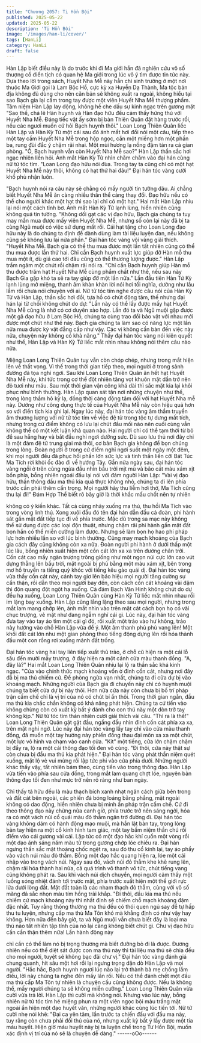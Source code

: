 ```yaml
---
title: "Chương 2057: Ti Hồn Bội"
published: 2025-05-22
updated: 2025-05-22
description: 'Ti Hồn Bội'
image: '/images/han-li/cover/'
tags: [HanLi]
category: HanLi
draft: false
---
```


Hàn Lập biết điều này là do trước khi đi Ma giới hắn đã nghiên
cứu vô số thượng cổ điển tịch có quan hệ Ma giới trong lúc vô ý
tìm được tin tức này.
Dựa theo lời trong sách, Huyết Nha Mễ này hẳn chỉ sinh trưởng ở
một nơi thuộc Ma Giới gọi là Lam Bộc Hồ, cực kỳ xa Huyễn Dạ
Thành, Ma tộc bản địa không đủ dùng cho nên căn bản sẽ không
xuất ra ngoài, không hiểu tại sao Bạch gia lại cầm trong tay được
một viên Huyết Nha Mễ thượng phẩm.
Tâm niệm Hàn Lập lay động, không hề che dấu sự kinh ngạc trên
gương mặt
"Sao thế, chả lẽ Hàn huynh và Hàn đạo hữu đều cảm thấy hứng
thú với Huyết Nha Mễ. Đáng tiếc vật ấy sớm bị bản Thiên Quân
đặt hàng trước rồi, nếu các ngươi muốn cứ hỏi Bạch huynh thôi."
Loan Long Thiên Quân liếc Hàn Lập và Hàn Kỳ Tử một cái sau đó
ánh mắt hơi đổi nói một câu, tiếp theo một tay cầm Huyết Nha Mễ
trong hộp ngọc, cắn một miếng hơn một phần ba, rung đùi đắc ý
chậm rãi nhai.
Một mùi hương lạ nồng đậm tán ra cả gian phòng.
"Ồ, Bạch huynh vẫn còn Huyết Nha Mễ sao?" Hàn Lập thần sắc
hơi ngạc nhiên liền hỏi.
Ánh mắt Hàn Kỳ Tử nhìn chằm chằm vào đại hán cùng nữ tử tóc
tím.
"Loan Long đạo hữu nói đùa. Trong tay ta cũng chỉ có một hạt
Huyết Nha Mễ này thôi, không có hạt thứ hai đâu!" Đại hán tóc
vàng cười khổ phủ nhận luôn.

"Bạch huynh nói ra câu này sẽ chẳng có mấy người tin tưởng đâu.
Ai chẳng biết Huyết Nha Mễ ăn càng nhiều thân thể càng thay
đổi. Đạo hữu nếu có thể cho người khác một hạt thì sao lại chỉ có
một hạt." Hai mắt Hàn Lập nhíu lại nói một cách tỉnh bơ.
Ánh mắt Hàn Kỳ Tử lạnh lùng, hiển nhiên cũng không quá tin
tưởng.
"Không dối gạt các vị đạo hữu, Bạch gia chúng ta tuy may mắn
mua được mấy viên Huyết Nha Mễ, nhưng số còn lại này đã bị ta
cùng Ngũ muội có việc sử dụng mất rồi. Cái hạt tặng cho Loan
Long đạo hữu này là do chúng ta định để dành dùng làm tài liệu
luyện đan, nếu không cũng sẽ không lưu lại nửa phần." Đại hán
tóc vàng vội vàng giải thích.
"Huyết Nha Mễ. Bạch gia có thể thu mua được một lần tất nhiên
cũng có thể thu mua được lần thứ hai. Chỉ cần Bạch huynh xuất
lực giúp đỡ Hàn mỗ thu mua một ít, dù giá cao tới đâu cũng có thể
thương lượng được." Hàn Lập trầm ngâm một chút rồi chậm rãi
nói ra.
"Chỉ cần Bạch huynh giúp Hàn mỗ thu được trăm hạt Huyết Nha
Mễ cùng phẩm chất như thế, nếu sau này Bạch Gia gặp khó ta sẽ
ra tay giúp đỡ một lần nữa." Lần đầu tiên Hàn Tử Kỳ lạnh lùng mở
miệng, thanh âm khàn khàn lời nói hơi tối nghĩa, dường như lâu
lắm rồi chưa nói chuyện với ai.
Nữ tử tóc tím nghe được câu nói của Hàn Kỳ Tử và Hàn Lập,
thần sắc hơi đổi, tựa hồ có chút động tâm, thế nhưng đại hán lại
từ chối không chút do dự:
"Lần này có thể lấy được mấy hạt Huyết Nha Mễ cũng là nhờ có
cơ duyên xảo hợp. Lần đó ta và Ngũ muội gặp được một gã đạo
hữu ở Lam Bộc Hồ, chúng ta cùng trao đổi bảo vật với nhau mới
được một chút như thế này. Bạch gia chúng ta làm sao có năng
lực một lần nữa mua được kỳ vật đẳng cấp như vậy. Các vị không
cần bàn đến việc này nữa, chuyện này không có khả năng."
Thấy đại hán tóc vàng nói kiên quyết như thế, Hàn Lập và Hàn Kỳ
Tử liếc mắt nhìn nhau không nói thêm câu nào nữa.

Miệng Loan Long Thiên Quân tuy vẫn còn chóp chép, nhưng
trong mắt hiện lên vẻ thất vọng.
Vì thế trong thời gian tiếp theo, mọi người ở trong sảnh đường đả
tọa nghỉ ngơi. Sau khi Loan Long Thiên Quân ăn hết hạt Huyết
Nha Mễ này, khí tức trong cơ thể đột nhiên tăng vọt khuôn mặt
dần trở nên đỏ tươi như máu. Sau một thời gian vận công khá dài
thì sắc mặt kia lại khôi phục như bình thường.
Hàn Lập quan sát tận nơi những chuyện như thế, trong lòng thầm
hô kỳ lạ, đồng thời càng động tâm đối với hạt Huyết Nha mễ này.
Dường như công dụng thực tế của Huyết Nha Mễ này còn hiệu
quả hơn so với điển tịch kia ghi lại.
Ngay lúc này, đại hán tóc vàng âm thầm truyền âm thương lượng
với nữ tử tóc tím về việc đệ tử trong tộc tự dưng mất tích, nhưng
trong cứ điểm không có lưu lại chút đầu mối nào nên cuối cùng
vẫn không thể có một kết luận khả quan nào.
Hai người chỉ có thể tạm thời từ bỏ để sau hẵng hay và bắt đầu
nghỉ ngơi dưỡng sức.
Dù sao lưu thủ nơi đây chỉ là một đám đệ tử trung giai mà thôi, cơ
bản Bạch gia không để bọn chúng trong lòng.
Đoàn người ở trong cứ điểm nghỉ ngơi suốt một ngày một đêm,
khi mọi người đều đã phục hồi phần lớn sức lực và tinh thần liền
cỡi Bát Túc Ma Tích rời khỏi ốc đảo đi về hướng Tây.
Gần nửa ngày sau, đại hán tóc vàng ngồi ở trên cùng ngửa đầu
nhìn bầu trời mịt mù và bão cát màu xám xịt bốn phía, bỗng nhiên
ngoái đầu lại nói với đám người Hàn Lập:
"Vài vị đạo hữu, thần thông đầu ma thú kia quả thực không nhỏ,
chúng ta đi lên phía trước cần phải thêm cẩn trọng. Mọi người hãy
thu liễm hơi thở, Ma Tích cũng thu lại đi!"
Đám Hợp Thể biết rõ bây giờ là thời khắc mấu chốt nên tự nhiên

không có ý kiến khác. Tất cả cùng nhảy xuống ma thú, thu hồi Ma
Tích vào trong vòng linh thú. Xong xuôi đầu đó tên đại hán dẫn
đầu cả đoàn, phi hành sát gần mặt đất tiếp tục đi về phía trước.
Mặc dù trong sa mạc này không thể sử dụng được các loại độn
thuật, nhưng chậm rãi phi hành gần mặt đất bọn hắn có thể miễn
cưỡng làm được. Nhưng sẽ làm bọn họ hao phí pháp lực hơn
nhiều lần so với lúc bình thường.
Cũng may mạch khoáng của Bạch gia cách đây cũng không còn
xa nữa. Đoàn người phi hành ở dưới thấp một lúc lâu, bỗng nhiên
xuất hiện một cồn cát lớn xa xa trên đường chân trời.
Cồn cát cao mấy ngàn trượng trông giống như một ngọn núi cực
lớn cao vút dựng thẳng lên bầu trời, mặt ngoài bị phủ bằng một
màu xám xịt, bên trong mơ hồ truyền ra tiếng quỷ khóc với tiếng
kêu gào quái dị.
Đại hán tóc vàng vừa thấy cồn cát này, cánh tay giơ lên báo hiệu
mọi người tăng cường sự cẩn thận, rồi dẫn theo mọi người bay
đến, còn cách cồn cát khoảng vài dặm thì độn quang đột ngột hạ
xuống.
Cả đám Bạch Vân Hinh không chút do dự đều hạ xuống, Loan
Long Thiên Quân cùng Hàn Kỳ Tử liếc mắt nhìn nhau rồi im lặng
bay xuống.
Hàn Lập cũng lẳng lặng theo sau mọi người, nhưng trong mắt lam
mang chớp lên, ánh mắt nhìn vào trên mặt cát cách bọn họ có vài
chục trượng, vẻ mặt như đang ngẫm nghĩ cái gì.
Lúc này, đại hán tóc vàng đưa tay vào tay áo tìm một cái gì đó, rồi
xuất một trảo vào hư không, trảo này hướng vào chỗ Hàn Lập
vừa để ý.
Một âm thanh phù phù vang lên!
Một khối đất cát lớn như một gian phòng theo tiếng động dựng
lên rồi hóa thành đầu một con rồng rơi xuống mảnh đất trống.

Đại hán tóc vàng hai tay liên tiếp xuất thủ trảo, ở chỗ cũ hiện ra
một cái lỗ sâu đến mười mấy trượng, ở đáy hiện ra một cánh cửa
màu thanh đồng.
"A, đây là?" Hai mắt Loan Long Thiên Quân nhíu lại lộ ra thần sắc
khá kinh ngạc.
"Cửa vào chính thức mạch khoáng vốn ở đỉnh cồn cát, nhưng nơi
đây đã bị ma thú chiếm cứ. Để phòng ngừa vạn nhất, chúng ta đi
cửa dự bị vào khoáng mạch. Những người của Bạch gia đi
chuyến này chỉ có huynh muội chúng ta biết cửa dự bị này thôi.
Hơn nữa cửa này còn chưa bị bố trí pháp trận cấm chế chỉ là vị trí
của nó có chút bí ẩn thôi.
Trong thời gian ngắn, đầu ma thú kia chắc chắn không có khả
năng phát hiện. Chúng ta cứ tiến vào không chừng còn có xuất kỳ
bất ý đánh cho con thú này một đòn trở tay không kịp." Nữ tử tóc
tím thản nhiên cười giải thích vài câu.
"Thì ra là thế!" Loan Long Thiên Quân gật gật đầu, ngẩng đầu
nhìn đỉnh cồn cát phía xa xa, trên mặt nghi ngờ.
Lúc này đại hán tóc vàng lấy tay chỉ vào cửa màu thanh đồng, đã
muốn một tay hướng này phiến đồng thau đại môn xa xa một
chút, một lực vô hình va chạm vào canh cửa.
"Kít" một tiếng, cửa lớn chậm chậm bị đẩy ra, lộ ra một cái thông
đạo tối đen vô cùng.
"Đi thôi, cửa này thật sự còn chưa bị đầu ma thú kia phát hiện."
Đại hán tóc vàng phát thần niệm quét xuống, mặt lộ vẻ vui mừng
rồi lập tức phi vào cửa phía dưới.
Những người khác thấy vậy, tất nhiên bám theo, cùng tiến vào
trong thông đạo.
Hàn Lập vừa tiến vào phía sau cửa đồng, trong mắt lam quang
chợt lóe, nguyên bản thông đạo tối đen như mực trở nên rõ ràng
như ban ngày.

Chỉ thấy tả hữu đều là màu thạch bích xanh nhạt ngăn cách giữa
bên trong và đất cát bên ngoài, các phiến đá bóng loáng bằng
phẳng, mặt ngoài không có dao động, hiển nhiên chưa bị minh ấn
pháp trận cấm chế.
Cứ đi theo thông đạo này chừng nửa canh giờ, phía trước trở nên
sáng ngời, hóa ra có một vách núi cổ quái màu đỏ thẫm ngăn trở
đường đi.
Đại hán tóc vàng không dám có hành động mạo muội, mà hắn lật
bàn tay, trong lòng bàn tay hiện ra một cổ kính hình tam giác, một
tay bấm niệm thần chú rồi điểm vào cái gương vài cái.
Lập tức có một đạo hắc khí cuốn một vòng rồi một đạo ánh sáng
năm màu từ trong gương chớp lóe chiếu ra.
Đại hán ngưng thần sắc mặt thoáng chốc ngệt ra, sau đó thu cổ
kính lại, tay áo phẩy vào vách núi màu đỏ thẫm.
Bỗng một đạo hắc quang hiện ra, lóe một cái nhập vào trong vách
núi.
Ngay sau đó, vách núi đỏ thẫm khe khẽ rung lên, chậm rãi hóa
thành hai nửa, cả quá trình vô thanh vô tức, chút tiếng vang cũng
không phát ra.
Sau khi vách núi dịch chuyển, mọi người cảm thấy một luồng
sóng nhiệt đánh tới trước mặt, phía trước xuất hiện một thế giới
rực lửa dưới lòng đất.
Mặt đất toàn là các nham thạch đỏ thẫm, cùng với vô số măng đá
sắc nhọn màu tím hồng trải khắp.
"Đi thôi, đầu kia ma thú nếu chiếm cứ mạch khoáng này thì nhất
định sẽ chiếm chỗ mạch khoáng đậm đặc nhất. Tuy rằng thông
thường ma thú đều có thói quen ngủ say để tự hấp thu tu luyện,
nhưng cấp ma thú Ma Tôn khó mà khẳng định có như vậy hay
không. Hơn nữa đến bây giờ, ta và Ngũ muội vẫn chưa biết đây là
loại ma thú nào tất nhiên tập tính của nó lại càng không biết chút
gì. Chư vị đạo hữu cần cẩn thận thêm nữa! Lần hành động này

chỉ cần có thể làm nó bị trọng thương mà biết đường bỏ đi là
được. Đương nhiên nếu có thể diệt sát được con ma thú này thì
tài liệu ma thú sẽ chia đều cho mọi người, tuyệt sẽ không bạc đãi
chư vị." Đại hán tóc vàng đánh giá chung quanh, hít sâu một hơi
rồi lại ngưng trọng dặn dò Hàn Lập và mọi người.
"Hắc hắc, Bạch huynh ngươi lúc nào lại trở thành bà mẹ chồng
lắm điều, lời này chúng ta nghe đến mấy lần rồi. Nếu có thể đánh
chết một đầu ma thú cấp Ma Tôn tự nhiên là chuyện cầu cũng
không được. Nếu là không thể, mấy người chúng ta sẽ không
miễn cưỡng." Loan Long Thiên Quân vừa cười vừa trả lời.
Hàn Lập thì cười mà không nói.
Nhưng vào lúc này, bỗng nhiên nữ tử tóc tím hé miệng phun ra
một viên ngọc bội màu trắng mặt ngoài ẩn hiện một đạo huyết
văn, những người khác cùng lúc tiến tới. Nữ tử cười nhẹ nói khẽ:
"Đại ca yên tâm, lần trước ta chiến đấu với đầu ma này, tuy rằng
còn chưa phải đối thủ của nó, nhưng xuất kỳ bất ý lấy được một
tia máu huyết. Hiện giờ máu huyết này bị ta luyện chế trong Tư
Hồn Bội, muốn xác định vị trí của nó sẽ là chuyện dễ dàng."
------oOo------

